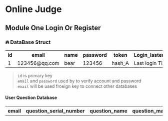 # Online Judge

## Module One Login Or Register

### 🔥 DataBase Struct

<table>
    <tr>
        <th>id</th>
        <th>email</th>
        <th>name</th>
        <th>password</th>
        <th>token</th>
        <th>Login_laster_time</th>
    </tr>
    <tr>
        <td>1</td>
        <td>123456@qq.com</td>
        <td>bear</td>
        <td>123456</td>
        <td>hash_A</td>
        <td>Last login Time</td>
    </tr>
</table>

> `id` is primary key <br>
> `email` and `password` used by to verify account and password <br>
> `email` will be used froeign key to connect other databases

#### User Question Database
<table>
    <tr>
        <th>email</th>
        <th>question_serial_number</th>
        <th>question_name</th>
        <th>question_max_score</th>
    </tr>
</table>
